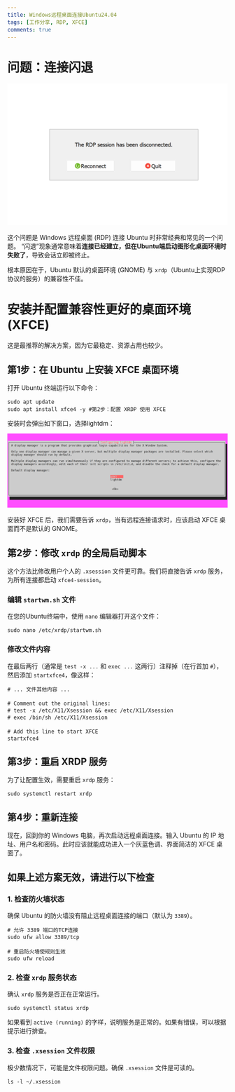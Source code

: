 ```yaml
---
title: Windows远程桌面连接Ubuntu24.04
tags: [工作分享, RDP, XFCE]
comments: true
---
```


# 问题：连接闪退

![](pic/2025-10-09-22-49-03-image.png)

这个问题是 Windows 远程桌面 (RDP) 连接 Ubuntu 时非常经典和常见的一个问题。 “闪退”现象通常意味着**连接已经建立，但在Ubuntu端启动图形化桌面环境时失败了**，导致会话立即被终止。

根本原因在于，Ubuntu 默认的桌面环境 (GNOME) 与 `xrdp`（Ubuntu上实现RDP协议的服务）的兼容性不佳。

# 安装并配置兼容性更好的桌面环境 (XFCE)

这是最推荐的解决方案，因为它最稳定、资源占用也较少。

## 第1步：在 Ubuntu 上安装 XFCE 桌面环境

打开 Ubuntu 终端运行以下命令：

```
sudo apt update
sudo apt install xfce4 -y #第2步：配置 XRDP 使用 XFCE
```

安装时会弹出如下窗口，选择lightdm：

![](pic/2025-10-09-22-54-46-image.png)

安装好 XFCE 后，我们需要告诉 `xrdp`，当有远程连接请求时，应该启动 XFCE 桌面而不是默认的 GNOME。

## 第2步：修改 `xrdp` 的全局启动脚本

这个方法比修改用户个人的 `.xsession` 文件更可靠。我们将直接告诉 `xrdp` 服务，为所有连接都启动 `xfce4-session`。

### 编辑 `startwm.sh` 文件

在您的Ubuntu终端中，使用 `nano` 编辑器打开这个文件：

```
sudo nano /etc/xrdp/startwm.sh
```

### 修改文件内容

在最后两行（通常是 `test -x ...` 和 `exec ...` 这两行）注释掉（在行首加 `#`），然后添加 `startxfce4`，像这样：

```
# ... 文件其他内容 ...

# Comment out the original lines:
# test -x /etc/X11/Xsession && exec /etc/X11/Xsession
# exec /bin/sh /etc/X11/Xsession

# Add this line to start XFCE
startxfce4
```

## 第3步：重启 XRDP 服务

为了让配置生效，需要重启 `xrdp` 服务：

```
sudo systemctl restart xrdp
```

## 第4步：重新连接

现在，回到你的 Windows 电脑，再次启动远程桌面连接。输入 Ubuntu 的 IP 地址、用户名和密码。此时应该就能成功进入一个灰蓝色调、界面简洁的 XFCE 桌面了。

## 如果上述方案无效，请进行以下检查

### 1. 检查防火墙状态

确保 Ubuntu 的防火墙没有阻止远程桌面连接的端口（默认为 `3389`）。

```
# 允许 3389 端口的TCP连接
sudo ufw allow 3389/tcp

# 重启防火墙使规则生效
sudo ufw reload
```

### 2. 检查 `xrdp` 服务状态

确认 `xrdp` 服务是否正在正常运行。

```
sudo systemctl status xrdp
```

如果看到 `active (running)` 的字样，说明服务是正常的。如果有错误，可以根据提示进行排查。

### 3. 检查 `.xsession` 文件权限

极少数情况下，可能是文件权限问题。确保 `.xsession` 文件是可读的。

```
ls -l ~/.xsession
```